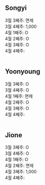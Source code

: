 ## Songyi
3월 3째주: 면제 <br/>
3월 4째주: 1,000<br/>
4월 1째주: O <br/>
4월 2째주: O <br/>
4월 3째주: O <br/>
4월 4째주: <br/>
<br/>

## Yoonyoung
3월 3째주: O <br/>
3월 4째주: O <br/>
4월 1째주: 면제 <br/>
4월 2째주: O <br/>
4월 3째주: O <br/>
4월 4째주: <br/>
<br/>

## Jione
3월 3째주: O <br/>
3월 4째주: O <br/>
4월 1째주: O <br/>
4월 2째주: 면제 <br/>
4월 3째주: 1,000 <br/>
4월 4째주: <br/>
<br/>
